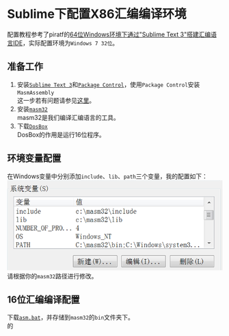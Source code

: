 # Sublime下配置X86汇编编译环境
配置教程参考了piratf的[64位Windows环境下通过"Sublime Text 3"搭建汇编语言IDE](http://piratf.ml/2015/05/28/asm-in-windows-x64/)，实际配置环境为`Windows 7 32位`。
## 准备工作
1. 安装[`Sublime Text 3`](http://www.sublimetext.com/3)和[`Package Control`](https://packagecontrol.io/installation)，使用`Package Control`安装`MasmAssembly`  
这一步若有问题请参见[这里](http://piratf.ml/2015/04/28/sublime-text-3-pulgin/)。
2. 安装[`masm32`](http://www.masm32.com/download.htm)  
masm32是我们编译汇编语言的工具。
3. 下载[`DosBox`](http://www.dosbox.com/download.php?main=1)  
DosBox的作用是运行16位程序。  

## 环境变量配置
在Windows变量中分别添加`include`、`lib`、`path`三个变量，我的配置如下：
![](https://raw.githubusercontent.com/vancymoon/Image/master/MASMPATH.png)  
请根据你的`masm32`路径进行修改。
## 16位汇编编译配置
下载[`asm.bat`](https://github.com/vancymoon/sublime-masm32-X86-ASM-build/blob/master/asm.bat)，并存储到`masm32`的`bin`文件夹下。  
的

